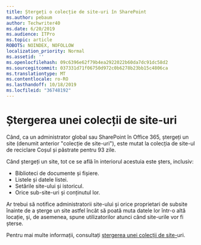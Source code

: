 ```yaml
---
title: Ștergeți o colecție de site-uri în SharePoint
ms.author: pebaum
author: Techwriter40
ms.date: 6/20/2019
ms.audience: ITPro
ms.topic: article
ROBOTS: NOINDEX, NOFOLLOW
localization_priority: Normal
ms.assetid: ''
ms.openlocfilehash: 09c6396e62f79b4ea2922022b60da7dc91dc58d2
ms.sourcegitcommit: 037331d71f06750d972c0b6278b23bb15c4806ca
ms.translationtype: MT
ms.contentlocale: ro-RO
ms.lasthandoff: 10/18/2019
ms.locfileid: "36748192"
---
```

# <a name="delete-a-site-collection"></a>Ștergerea unei colecții de site-uri

Când, ca un administrator global sau SharePoint în Office 365, ștergeți un site (denumit anterior "colecție de site-uri"), este mutat la colecția de site-ul de reciclare Coșul și păstrate pentru 93 zile. 

Când ștergeți un site, tot ce se află în interiorul acestuia este șters, inclusiv:

- Biblioteci de documente și fișiere.
- Listele și datele listei.
- Setările site-ului și istoricul.
- Orice sub-site-uri și conținutul lor.

Ar trebui să notifice administratorii site-ului și orice proprietari de subsite înainte de a șterge un site astfel încât să poată muta datele lor într-o altă locație, și, de asemenea, spune utilizatorilor atunci când site-urile vor fi șterse. 

Pentru mai multe informații, consultați [ștergerea unei colecții de site-](https://docs.microsoft.com/sharepoint/delete-site-collection)uri. 